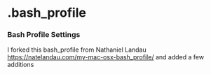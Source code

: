 # .bash_profile 

### Bash Profile Settings

I forked this bash_profile from Nathaniel Landau https://natelandau.com/my-mac-osx-bash_profile/ and added a few additions
